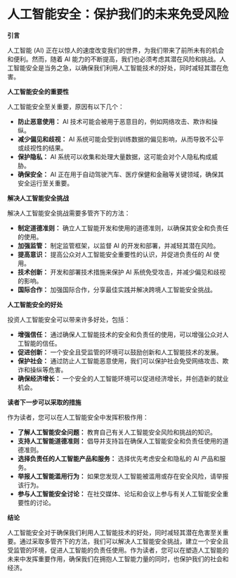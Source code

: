 # 人工智能安全：保护我们的未来免受风险

**引言**

人工智能 (AI) 正在以惊人的速度改变我们的世界，为我们带来了前所未有的机会和便利。然而，随着 AI 能力的不断提高，我们也必须考虑其潜在风险和挑战。人工智能安全是当务之急，以确保我们利用人工智能技术的好处，同时减轻其潜在危害。

**人工智能安全的重要性**

人工智能安全至关重要，原因有以下几个：

* **防止恶意使用：** AI 技术可能会被用于恶意目的，例如网络攻击、欺诈和操纵。
* **减少偏见和歧视：** AI 系统可能会受到训练数据的偏见影响，从而导致不公平或歧视性的结果。
* **保护隐私：** AI 系统可以收集和处理大量数据，这可能会对个人隐私构成威胁。
* **确保安全：** AI 正在用于自动驾驶汽车、医疗保健和金融等关键领域，确保其安全运行至关重要。

**解决人工智能安全挑战**

解决人工智能安全挑战需要多管齐下的方法：

* **制定道德准则：** 确立人工智能开发和使用的道德准则，以确保其安全和负责任的使用。
* **加强监管：** 制定监管框架，以监督 AI 的开发和部署，并减轻其潜在风险。
* **提高意识：** 提高公众对人工智能安全重要性的认识，并促进负责任的 AI 使用。
* **技术创新：** 开发和部署技术措施来保护 AI 系统免受攻击，并减少偏见和歧视的影响。
* **国际合作：** 加强国际合作，分享最佳实践并解决跨境人工智能安全挑战。

**人工智能安全的好处**

投资人工智能安全可以带来许多好处，包括：

* **增强信任：** 通过确保人工智能技术的安全和负责任的使用，可以增强公众对人工智能的信任。
* **促进创新：** 一个安全且受监管的环境可以鼓励创新和人工智能技术的发展。
* **保护社会：** 通过防止人工智能恶意使用，我们可以保护社会免受网络攻击、欺诈和操纵等危害。
* **确保经济增长：** 一个安全的人工智能环境可以促进经济增长，并创造新的就业机会。

**读者下一步可以采取的措施**

作为读者，您可以在人工智能安全中发挥积极作用：

* **了解人工智能安全问题：** 教育自己有关人工智能安全风险和挑战的知识。
* **支持人工智能道德准则：** 倡导并支持旨在确保人工智能安全和负责任使用的道德准则。
* **选择负责任的人工智能产品和服务：** 选择优先考虑安全和隐私的 AI 产品和服务。
* **举报人工智能滥用行为：** 如果您发现人工智能被滥用或存在安全风险，请举报该行为。
* **参与人工智能安全讨论：** 在社交媒体、论坛和会议上参与有关人工智能安全重要性的讨论。

**结论**

人工智能安全对于确保我们利用人工智能技术的好处，同时减轻其潜在危害至关重要。通过采取多管齐下的方法，我们可以解决人工智能安全挑战，建立一个安全且受监管的环境，促进人工智能的负责任使用。作为读者，您可以在塑造人工智能的未来中发挥重要作用，确保我们在拥抱人工智能力量的同时，也保护我们的社会和经济。
